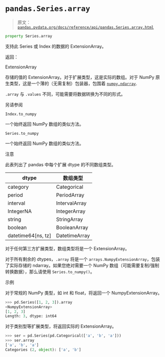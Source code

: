 # `pandas.Series.array`

> 原文：[`pandas.pydata.org/docs/reference/api/pandas.Series.array.html`](https://pandas.pydata.org/docs/reference/api/pandas.Series.array.html)

```py
property Series.array
```

支持此 Series 或 Index 的数据的 ExtensionArray。

返回：

ExtensionArray

存储的值的 ExtensionArray。对于扩展类型，这是实际的数组。对于 NumPy 原生类型，这是一个薄的（无需复制）包装器，包围着 [`numpy.ndarray`](https://numpy.org/doc/stable/reference/generated/numpy.ndarray.html#numpy.ndarray "(在 NumPy v1.26 中)").

`.array` 与 `.values` 不同，可能需要将数据转换为不同的形式。

另请参阅

`Index.to_numpy`

一个始终返回 NumPy 数组的类似方法。

`Series.to_numpy`

一个始终返回 NumPy 数组的类似方法。

注意

此表列出了 pandas 中每个扩展 dtype 的不同数组类型。

| dtype | 数组类型 |
| --- | --- |
| category | Categorical |
| period | PeriodArray |
| interval | IntervalArray |
| IntegerNA | IntegerArray |
| string | StringArray |
| boolean | BooleanArray |
| datetime64[ns, tz] | DatetimeArray |

对于任何第三方扩展类型，数组类型将是一个 ExtensionArray。

对于所有剩余的 dtypes，`.array` 将是一个 `arrays.NumpyExtensionArray`，包装了实际存储的 ndarray。如果您绝对需要一个 NumPy 数组（可能需要复制/强制转换数据），那么请使用 `Series.to_numpy()`。

示例

对于常规的 NumPy 类型，如 int 和 float，将返回一个 NumpyExtensionArray。

```py
>>> pd.Series([1, 2, 3]).array
<NumpyExtensionArray>
[1, 2, 3]
Length: 3, dtype: int64 
```

对于类别型等扩展类型，将返回实际的 ExtensionArray。

```py
>>> ser = pd.Series(pd.Categorical(['a', 'b', 'a']))
>>> ser.array
['a', 'b', 'a']
Categories (2, object): ['a', 'b'] 
```
